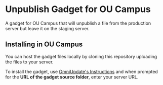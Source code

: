# Unpublish Gadget for OU Campus

A gadget for OU Campus that will unpublish a file from the production server but leave it on the staging server. 

## Installing in OU Campus

You can host the gadget files locally by cloning this repository uploading the files to your server.

To install the gadget, use [OmniUpdate's Instructions](http://support.omniupdate.com/oucampus10/setup/gadgets/new-gadget.html) and when prompted for the **URL of the gadget source folder**, enter your server URL.
